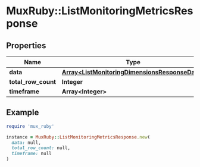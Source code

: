 # MuxRuby::ListMonitoringMetricsResponse

## Properties

| Name | Type | Description | Notes |
| ---- | ---- | ----------- | ----- |
| **data** | [**Array&lt;ListMonitoringDimensionsResponseData&gt;**](ListMonitoringDimensionsResponseData.md) |  | [optional] |
| **total_row_count** | **Integer** |  | [optional] |
| **timeframe** | **Array&lt;Integer&gt;** |  | [optional] |

## Example

```ruby
require 'mux_ruby'

instance = MuxRuby::ListMonitoringMetricsResponse.new(
  data: null,
  total_row_count: null,
  timeframe: null
)
```


